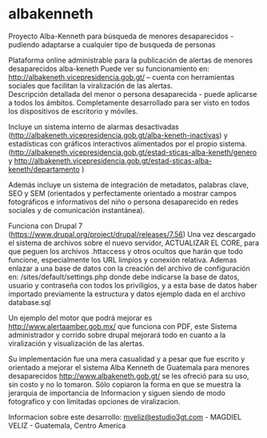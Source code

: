 # albakenneth
Proyecto Alba-Kenneth para búsqueda de menores desaparecidos - pudiendo adaptarse a cualquier tipo de busqueda de personas

Plataforma online administrable para la publicación de alertas de menores desaparecidos alba-keneth 
Puede ver su funcionamiento en: http://albakeneth.vicepresidencia.gob.gt/ – 
cuenta con herramientas sociales que facilitan la viralización de las alertas.  
Descripción detallada del menor o persona desaparecida - puede aplicarse a todos los ámbitos.
Completamente desarrollado para ser visto en todos los dispositivos de escritorio y móviles.  

Incluye un sistema interno de alarmas desactivadas (http://albakeneth.vicepresidencia.gob.gt/alba-keneth-inactivas) y estadísticas con gráficos interactivos alimentados por el propio sistema.  (http://albakeneth.vicepresidencia.gob.gt/estad-sticas-alba-keneth/genero y http://albakeneth.vicepresidencia.gob.gt/estad-sticas-alba-keneth/departamento )

Además incluye un sistema de integración de metadatos, palabras clave, SEO y SEM 
(orientados y perfectamente orientado a mostrar campos fotográficos e informativos del niño o persona desaparecido 
en redes sociales y de comunicación instantánea).

Funciona con Drupal 7 (https://www.drupal.org/project/drupal/releases/7.56)
Una vez descargado el sistema de archivos sobre el nuevo servidor, ACTUALIZAR EL CORE, para que peguen los archivos .httaccess
y otros ocultos que harán que todo funcione, especialmente los URL limpios y conexión relativa.  Ademas enlazar a una base de datos con la creación del archivo de configuración en: /sites/default/settings.php donde debe indicarse la base de datos, usuario y contraseña con todos los priviligios, y a esta base de datos haber importado previamente la estructura y datos ejemplo dada en el archivo database.sql

Un ejemplo del motor que podrá mejorar es http://www.alertaamber.gob.mx/ que funciona con PDF, este Sistema administrador y corrido
sobre drupal mejorará todo en cuanto a la viralización y visualización de las alertas.

Su implementación fue una mera casualidad y a pesar que fue escrito y orientado a mejorar el sistema Alba Kenneth de Guatemala para
menores desaparecidos http://www.albakeneth.gob.gt/ se les ofreció para su uso, sin costo y no lo tomaron.  Sólo copiaron la forma
en que se muestra la jerarquia de importancia de Informacion y siguen siendo de modo fotografico y con limitadas opciones de viralizacion.

Informacion sobre este desarrollo:  mveliz@estudio3gt.com - MAGDIEL VELIZ -  Guatemala, Centro America
